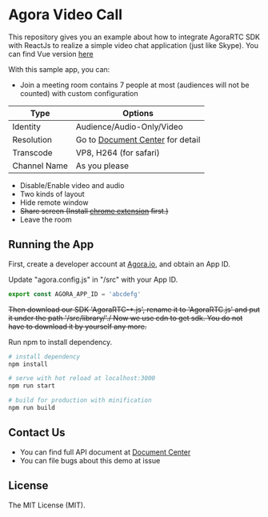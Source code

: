 # Agora Video Call

This repository gives you an example about how to integrate AgoraRTC SDK with ReactJs to realize a simple video chat application (just like Skype).
You can find Vue version [here](https://github.com/AgoraIO/OpenAgoraWeb-Vue)

With this sample app, you can:

- Join a meeting room contains 7 people at most (audiences will not be counted) with custom configuration

Type  | Options
------------- | -------------
Identity  | Audience/Audio-Only/Video
Resolution  | Go to [Document Center](https://docs.agora.io/en/) for detail
Transcode  | VP8, H264 (for safari) 
Channel Name  |  As you please

- Disable/Enable video and audio
- Two kinds of layout
- Hide remote window
- <del>Share screen (Install [chrome extension](https://chrome.google.com/webstore/detail/agora-web-screensharing/minllpmhdgpndnkomcoccfekfegnlikg?utm_source=chrome-ntp-icon) first.)</del>
- Leave the room



## Running the App
First, create a developer account at [Agora.io](https://dashboard.agora.io/signin/), and obtain an App ID.

Update "agora.config.js" in "/src" with your App ID.

``` javascript
export const AGORA_APP_ID = 'abcdefg'
```

<del>Then download our SDK 'AgoraRTC-*.js', rename it to 'AgoraRTC.js' and put it under the path '/src/library/'./<del>
Now we use cdn to get sdk. You do not have to download it by yourself any more. 

Run npm to install dependency.

``` bash
# install dependency
npm install

# serve with hot reload at localhost:3000
npm run start

# build for production with minification
npm run build
```


## Contact Us
- You can find full API document at [Document Center](https://docs.agora.io/en/)
- You can file bugs about this demo at issue

## License
The MIT License (MIT).
